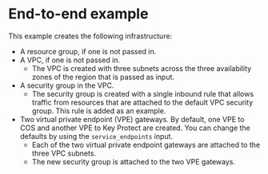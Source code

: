 # End-to-end example

This example creates the following infrastructure:
- A resource group, if one is not passed in.
- A VPC, if one is not passed in.
    - The VPC is created with three subnets across the three availability zones of the region that is passed as input.
- A security group in the VPC.
    - The security group is created with a single inbound rule that allows traffic from resources that are attached to the default VPC security group. This rule is added as an example.
- Two virtual private endpoint (VPE) gateways. By default, one VPE to COS and another VPE to Key Protect are created. You can change the defaults by using the `service_endpoints` input.
    - Each of the two virtual private endpoint gateways are attached to the three VPC subnets.
    - The new security group is attached to the two VPE gateways.
